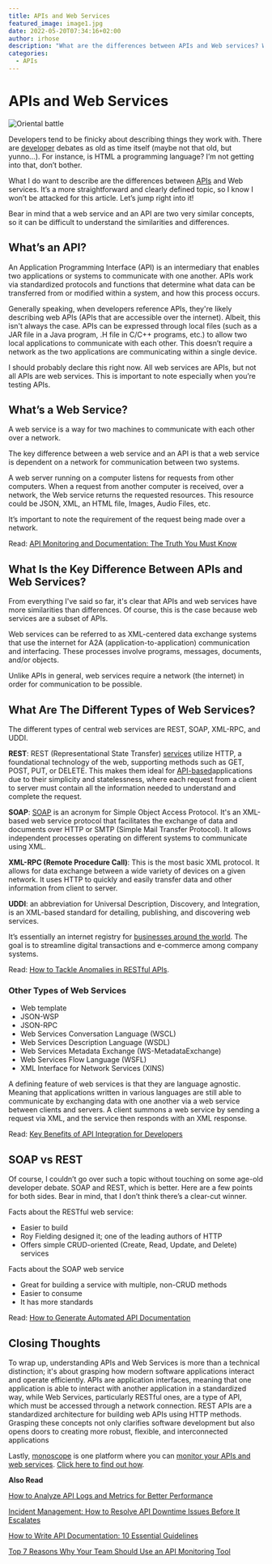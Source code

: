 ```yaml
---
title: APIs and Web Services
featured_image: image1.jpg
date: 2022-05-20T07:34:16+02:00
author: irhose
description: "What are the differences between APIs and Web services? When should you use either? Find out in this deep dive into these two critical concepts"
categories:
  - APIs
---
```


# APIs and Web Services

![Oriental battle](./image1.jpg)

Developers tend to be finicky about describing things they work with. There are [developer](https://monoscope.tech/blog/top-api-tools-for-developers/) debates as old as time itself (maybe not that old, but yunno…). For instance, is HTML a programming language? I’m not getting into that, don’t bother.

What I do want to describe are the differences between [APIs](https://monoscope.tech/blog/best-api-monitoring-and-observability-tools/) and Web services. It’s a more straightforward and clearly defined topic, so I know I won’t be attacked for this article. Let’s jump right into it!

Bear in mind that a web service and an API are two very similar concepts, so it can be difficult to understand the similarities and differences.

## What’s an API?
An Application Programming Interface (API) is an intermediary that enables two applications or systems to communicate with one another. APIs work via standardized protocols and functions that determine what data can be transferred from or modified within a system, and how this process occurs.

Generally speaking, when developers reference APIs, they're likely describing web APIs (APIs that are accessible over the internet). Albeit, this isn't always the case. APIs can be expressed through local files (such as a JAR file in a Java program, .H file in C/C++ programs, etc.) to allow two local applications to communicate with each other. This doesn’t require a network as the two applications are communicating within a single device.

I should probably declare this right now. All web services are APIs, but not all APIs are web services. This is important to note especially when you’re testing APIs.

## What’s a Web Service?
A web service is a way for two machines to communicate with each other over a network.

The key difference between a web service and an API is that a web service is dependent on a network for communication between two systems.

A web server running on a computer listens for requests from other computers. When a request from another computer is received, over a network, the Web service returns the requested resources. This resource could be JSON, XML, an HTML file, Images, Audio Files, etc.

It’s important to note the requirement of the request being made over a network.

Read: [API Monitoring and Documentation: The Truth You Must Know](https://monoscope.tech/blog/api-documentation-and-observability-the-truth-you-must-know/)

## What Is the Key Difference Between APIs and Web Services?
From everything I've said so far, it's clear that APIs and web services have more similarities than differences. Of course, this is the case because web services are a subset of APIs.

Web services can be referred to as XML-centered data exchange systems that use the internet for A2A (application-to-application) communication and interfacing. These processes involve programs, messages, documents, and/or objects.

Unlike APIs in general, web services require a network (the internet) in order for communication to be possible.

## What Are The Different Types of Web Services?
The different types of central web services are REST, SOAP, XML-RPC, and UDDI.

**REST**: REST (Representational State Transfer) [services](https://monoscope.tech/blog/anomalies-in-restful-apis/) utilize HTTP, a foundational technology of the web, supporting methods such as GET, POST, PUT, or DELETE. This makes them ideal for [API-based](https://monoscope.tech/blog/the-ultimate-api-management-strategy/)applications due to their simplicity and statelessness, where each request from a client to server must contain all the information needed to understand and complete the request.

**SOAP**: [SOAP](https://monoscope.tech/blog/everything-about-soap-apis/) is an acronym for Simple Object Access Protocol. It's an XML-based web service protocol that facilitates the exchange of data and documents over HTTP or SMTP (Simple Mail Transfer Protocol). It allows independent processes operating on different systems to communicate using XML.

**XML-RPC (Remote Procedure Call)**: This is the most basic XML protocol. It allows for data exchange between a wide variety of devices on a given network. It uses HTTP to quickly and easily transfer data and other information from client to server.

**UDDI**: an abbreviation for Universal Description, Discovery, and Integration, is an XML-based standard for detailing, publishing, and discovering web services. 

It’s essentially an internet registry for [businesses around the world](https://monoscope.tech/blog/api-as-a-product/). The goal is to streamline digital transactions and e-commerce among company systems.

Read: [How to Tackle Anomalies in RESTful APIs](https://monoscope.tech/blog/anomalies-in-restful-apis/).

### Other Types of Web Services

- Web template
- JSON-WSP
- JSON-RPC
- Web Services Conversation Language (WSCL)
- Web Services Description Language (WSDL)
- Web Services Metadata Exchange (WS-MetadataExchange)
- Web Services Flow Language (WSFL)
- XML Interface for Network Services (XINS)

A defining feature of web services is that they are language agnostic. Meaning that applications written in various languages are still able to communicate by exchanging data with one another via a web service between clients and servers. A client summons a web service by sending a request via XML, and the service then responds with an XML response.

Read: [Key Benefits of API Integration for Developers](https://monoscope.tech/blog/benefits-of-api-integration/)

## SOAP vs REST

Of course, I couldn’t go over such a topic without touching on some age-old developer debate. SOAP and REST, which is better. Here are a few points for both sides. Bear in mind, that I don’t think there’s a clear-cut winner.

Facts about the RESTful web service:
- Easier to build
- Roy Fielding designed it; one of the leading authors of HTTP
- Offers simple CRUD-oriented (Create, Read, Update, and Delete) services

Facts about the SOAP web service
- Great for building a service with multiple, non-CRUD methods
- Easier to consume
- It has more standards

Read: [How to Generate Automated API Documentation](https://monoscope.tech/blog/how-to-generate-automated-api-documentation/)

## Closing Thoughts

To wrap up, understanding APIs and Web Services is more than a technical distinction; it's about grasping how modern software applications interact and operate efficiently. APIs are application interfaces, meaning that one application is able to interact with another application in a standardized way, while Web Services, particularly RESTful ones, are a type of API, which must be accessed through a network connection. REST APIs are a standardized architecture for building web APIs using HTTP methods. Grasping these concepts not only clarifies software development but also opens doors to creating more robust, flexible, and interconnected applications

Lastly, [monoscope](https://monoscope.tech) is one platform where you can [monitor your APIs and web services](https://monoscope.tech/blog/why-you-need-an-api-monitoring-tool/). [Click here to find out how](https://monoscope.tech).

**Also Read**

[How to Analyze API Logs and Metrics for Better Performance](https://monoscope.tech/blog/api-logs-and-metrics/)

[Incident Management: How to Resolve API Downtime Issues Before It Escalates](https://monoscope.tech/blog/api-downtime/)

[How to Write API Documentation: 10 Essential Guidelines](https://monoscope.tech/blog/how-to-write-api-docs/)

[Top 7 Reasons Why Your Team Should Use an API Monitoring Tool](https://monoscope.tech/blog/why-you-need-an-api-monitoring-tool/)
